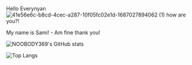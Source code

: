 Hello Everynyan ![41e56e6c-b8cd-4cec-a287-10f05fc02e1d-1687027894062 (1)](https://github.com/NOOBODY369/symmetrical-bassoon/assets/106931599/5ebe3bd7-51a3-4dd9-a038-44a04fbd637a) how are you?! 

My name is Sami! - Am fine thank you! 

![NOOBODY369's GitHub stats](https://github-readme-stats.vercel.app/api?username=anuraghazra&show_icons=true&theme=midnight-purple)

![Top Langs](https://github-readme-stats.vercel.app/api/top-langs/?username=NOOBODY369&hide_progress=trueicons=true&theme=midnight-purple)
